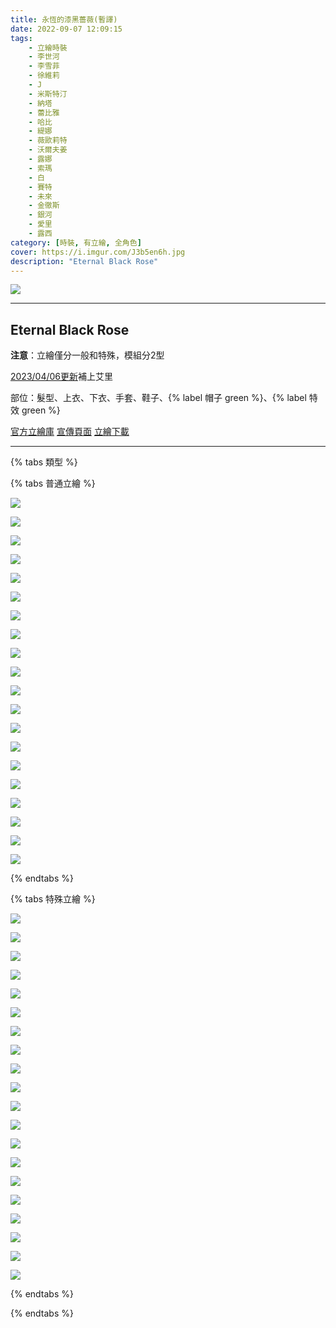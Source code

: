 ```yaml
---
title: 永恆的漆黑薔薇(暫譯)
date: 2022-09-07 12:09:15
tags:
    - 立繪時裝
    - 李世河
    - 李雪菲
    - 徐維莉
    - J
    - 米斯特汀
    - 納塔
    - 蕾比雅
    - 哈比
    - 緹娜
    - 薇歐莉特
    - 沃爾夫姜
    - 露娜
    - 索瑪
    - 白
    - 賽特
    - 未來
    - 金徹斯
    - 銀河
    - 愛里
    - 露西
category: [時裝, 有立繪, 全角色]
cover: https://i.imgur.com/J3b5en6h.jpg
description: "Eternal Black Rose"
---
```


![](https://i.imgur.com/J3b5en6.jpg)

---
## Eternal Black Rose

**注意**：立繪僅分一般和特殊，模組分2型

[2023/04/06更新](https://closers.nexon.com/News/GMNote/View?n4ArticleSN=561)補上艾里

部位：髮型、上衣、下衣、手套、鞋子、{% label 帽子 green %}、{% label 特效 green %}

[官方立繪庫](https://closers.nexon.com/Pds/FanSiteKit)
[宣傳頁面](https://closers.nexon.com/Events2022/0907/Costume)
[立繪下載](https://closers.vod.nexoncdn.co.kr/site/fansitekit/Closers_FansiteKit_black_rose_220905_3F8D10C3.zip)

---


{% tabs 類型 %}
<!-- tab 混合角色立繪-->
{% tabs 普通立繪 %}
<!-- tab 李世河(Seha)-->
[![](https://i.imgur.com/6pnZKtMh.png)](https://i.imgur.com/6pnZKtM.png)
<!-- endtab -->
<!-- tab 李雪菲(Seulbi)-->
[![](https://i.imgur.com/99KMgx2h.png)](https://i.imgur.com/99KMgx2.png)
<!-- endtab -->
<!-- tab 徐維莉(Yuri)-->
[![](https://i.imgur.com/TiE0Seoh.png)](https://i.imgur.com/TiE0Seo.png)
<!-- endtab -->
<!-- tab J-->
[![](https://i.imgur.com/8SJxzpqh.png)](https://i.imgur.com/8SJxzpq.png)
<!-- endtab -->
<!-- tab 米斯特汀(Tein)-->
[![](https://i.imgur.com/uxMi5RXh.png)](https://i.imgur.com/uxMi5RX.png)
<!-- endtab -->
<!-- tab 納塔(Nata)-->
[![](https://i.imgur.com/2vCNTwoh.png)](https://i.imgur.com/2vCNTwo.png)
<!-- endtab -->
<!-- tab 蕾比雅(Levia)-->
[![](https://i.imgur.com/pNAgfVGh.png)](https://i.imgur.com/pNAgfVG.png)
<!-- endtab -->
<!-- tab 哈比(Harpy)-->
[![](https://i.imgur.com/kNKs043h.png)](https://i.imgur.com/kNKs043.png)
<!-- endtab -->
<!-- tab 緹娜(Tina)-->
[![](https://i.imgur.com/yJF8soQh.png)](https://i.imgur.com/yJF8soQ.png)
<!-- endtab -->
<!-- tab 薇歐莉特(Violet)-->
[![](https://i.imgur.com/MYKuGvwh.png)](https://i.imgur.com/MYKuGvw.png)
<!-- endtab -->
<!-- tab 沃爾夫姜(Wolfgang)-->
[![](https://i.imgur.com/Q1pZ88Ph.png)](https://i.imgur.com/Q1pZ88P.png)
<!-- endtab -->
<!-- tab 露娜(Luna)-->
[![](https://i.imgur.com/Dz52opQh.png)](https://i.imgur.com/Dz52opQ.png)
<!-- endtab -->
<!-- tab 索瑪(Soma)-->
[![](https://i.imgur.com/NMpbGqYh.png)](https://i.imgur.com/NMpbGqY.png)
<!-- endtab -->
<!-- tab 白(Bai)-->
[![](https://i.imgur.com/uG0aMZoh.png)](https://i.imgur.com/uG0aMZo.png)
<!-- endtab -->
<!-- tab 賽特(Seth)-->
[![](https://i.imgur.com/BI0K22Fh.png)](https://i.imgur.com/BI0K22F.png)
<!-- endtab -->
<!-- tab 未來(Mirae)-->
[![](https://i.imgur.com/kKRslKZh.png)](https://i.imgur.com/kKRslKZ.png)
<!-- endtab -->
<!-- tab 徹斯(Chulsoo)-->
[![](https://i.imgur.com/NejSHl6h.png)](https://i.imgur.com/NejSHl6.png)
<!-- endtab -->
<!-- tab 銀河(Eunha)-->
[![](https://i.imgur.com/SNSn9q0h.png)](https://i.imgur.com/SNSn9q0.png)
<!-- endtab -->
<!-- tab 露西(Lucy)-->
[![](https://i.imgur.com/lz5Ox2Lh.png)](https://i.imgur.com/lz5Ox2L.png)
<!-- endtab -->
<!-- tab 愛里(Aeri)-->
[![](https://i.imgur.com/VxbLq39h.png)](https://i.imgur.com/VxbLq39.png)
<!-- endtab -->
{% endtabs %}
<!-- endtab -->

<!-- tab 特殊角色立繪-->
{% tabs 特殊立繪 %}
<!-- tab 李世河(Seha)-->
[![](https://i.imgur.com/S4IQbXXh.png)](https://i.imgur.com/S4IQbXX.png)
<!-- endtab -->
<!-- tab 李雪菲(Seulbi)-->
[![](https://i.imgur.com/FMW3Q7lh.png)](https://i.imgur.com/FMW3Q7l.png)
<!-- endtab -->
<!-- tab 徐維莉(Yuri)-->
[![](https://i.imgur.com/renkBssh.png)](https://i.imgur.com/renkBss.png)
<!-- endtab -->
<!-- tab J-->
[![](https://i.imgur.com/0J5rODGh.png)](https://i.imgur.com/0J5rODG.png)
<!-- endtab -->
<!-- tab 米斯特汀(Tein)-->
[![](https://i.imgur.com/NnI2T2Hh.png)](https://i.imgur.com/NnI2T2H.png)
<!-- endtab -->
<!-- tab 納塔(Nata)-->
[![](https://i.imgur.com/FHmSgYvh.png)](https://i.imgur.com/FHmSgYv.png)
<!-- endtab -->
<!-- tab 蕾比雅(Levia)-->
[![](https://i.imgur.com/KDuu5jOh.png)](https://i.imgur.com/KDuu5jO.png)
<!-- endtab -->
<!-- tab 哈比(Harpy)-->
[![](https://i.imgur.com/sQw1TS0h.png)](https://i.imgur.com/sQw1TS0.png)
<!-- endtab -->
<!-- tab 緹娜(Tina)-->
[![](https://i.imgur.com/MhF1nAJh.png)](https://i.imgur.com/MhF1nAJ.png)
<!-- endtab -->
<!-- tab 薇歐莉特(Violet)-->
[![](https://i.imgur.com/U147Mzoh.png)](https://i.imgur.com/U147Mzo.png)
<!-- endtab -->
<!-- tab 沃爾夫姜(Wolfgang)-->
[![](https://i.imgur.com/UCnB17ph.png)](https://i.imgur.com/UCnB17p.png)
<!-- endtab -->
<!-- tab 露娜(Luna)-->
[![](https://i.imgur.com/VT8kx0vh.png)](https://i.imgur.com/VT8kx0v.png)
<!-- endtab -->
<!-- tab 索瑪(Soma)-->
[![](https://i.imgur.com/jWh8Fqgh.png)](https://i.imgur.com/jWh8Fqg.png)
<!-- endtab -->
<!-- tab 白(Bai)-->
[![](https://i.imgur.com/Oh6fyTPh.png)](https://i.imgur.com/Oh6fyTP.png)
<!-- endtab -->
<!-- tab 賽特(Seth)-->
[![](https://i.imgur.com/FMNI11Gh.png)](https://i.imgur.com/FMNI11G.png)
<!-- endtab -->
<!-- tab 未來(Mirae)-->
[![](https://i.imgur.com/DlJOsZNh.png)](https://i.imgur.com/DlJOsZN.png)
<!-- endtab -->
<!-- tab 徹斯(Chulsoo)-->
[![](https://i.imgur.com/PJ435Sfh.png)](https://i.imgur.com/PJ435Sf.png)
<!-- endtab -->
<!-- tab 銀河(Eunha)-->
[![](https://i.imgur.com/Mu47niVh.png)](https://i.imgur.com/Mu47niV.png)
<!-- endtab -->
<!-- tab 露西(Lucy)-->
[![](https://i.imgur.com/FxXOK7eh.png)](https://i.imgur.com/FxXOK7e.png)
<!-- endtab -->
<!-- tab 愛里(Aeri)-->
[![](https://i.imgur.com/4L15OIgh.png)](https://i.imgur.com/4L15OIg.png)
<!-- endtab -->
{% endtabs %}
<!-- endtab -->

{% endtabs %}
